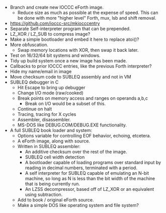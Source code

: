 - Branch and create new IOCCC eForth image.
  - Reduce size as much as possible at the expense of speed.
  This can be done with more "higher level" Forth, mux, lsb
  and shift removal.
- <https://github.com/ioccc-src/mkiocccentry>
- Separate Self-interpreter program that can be prepended.
- LZ\_XOR / LZ\_SUB to compress image?
- Make a simple bootloader and embed it here to replace atoi()?
- More obfuscation.
  - Swap memory locations with XOR, then swap it back later.
- Test on 16/32/64 bit systems and windows.
- Tidy up build system once a new image has been made.
- Callbacks to prior IOCCC entries, like the previous
  Forth interpreter?
- Hide my name/email in image
- Move checksum code to SUBLEQ assembly and not in VM
- SUBLEQ debugger in C
  - Hit Escape to bring up debugger
  - Change I/O mode (raw/cooked)
  - Break points on memory access and ranges on operands a,b,c
    - Break on I/O would be a subset of this.
  - Continue on halt
  - Tracing, tracing for X cycles
  - Assembler, disassembler.
  - MS-DOS like DEBUG.COM/DEBUG.EXE functionality.
- A full SUBLEQ book loader and system:
  - Options variable for controlling EOF behavior, echoing, etcetera.
  - A eForth image, along with source.
  - Written in SUBLEQ assembler:
    - An additive checksum over the rest of the image.
    - SUBLEQ cell width detection
    - A bootloader capable of loading programs over standard input
    by reading in decimal numbers, terminated with a period.
    - A self interpreter for SUBLEQ capable of emulating an N-bit
    machine, so long as N is less than the bit width of the machine
    that is being currently run.
    - An LZSS decompressor, based off of LZ\_XOR or an equivalent
    using subtraction.
  - Add to book / original eForth source.
  - Make a simple DOS like operating system and file system?
